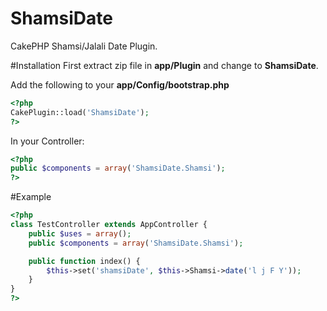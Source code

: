 ShamsiDate
==========

CakePHP Shamsi/Jalali Date Plugin.


#Installation
First extract zip file in __app/Plugin__ and change to __ShamsiDate__.

Add the following to your __app/Config/bootstrap.php__
```php
<?php
CakePlugin::load('ShamsiDate');
?>
```

In your Controller:
```php
<?php
public $components = array('ShamsiDate.Shamsi');
?>
```

#Example
```php
<?php
class TestController extends AppController {
    public $uses = array();
    public $components = array('ShamsiDate.Shamsi');

    public function index() {
        $this->set('shamsiDate', $this->Shamsi->date('l j F Y')); 
    }
}
?>
```
